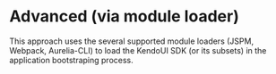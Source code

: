 # Advanced (via module loader)

This approach uses the several supported module loaders (JSPM, Webpack, Aurelia-CLI) to load the KendoUI SDK (or its subsets) in the application bootstraping process.

